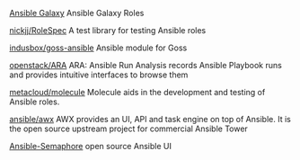 
[Ansible Galaxy](https://galaxy.ansible.com/list#/roles?page=1&page_size=10)
Ansible Galaxy Roles

[nickjj/RoleSpec](https://github.com/nickjj/rolespec)
A test library for testing Ansible roles

[indusbox/goss-ansible](https://github.com/indusbox/goss-ansible)
Ansible module for Goss

[openstack/ARA](https://github.com/openstack/ara)
ARA: Ansible Run Analysis records Ansible Playbook runs and provides intuitive interfaces to browse them

[metacloud/molecule](https://github.com/metacloud/molecule)
Molecule aids in the development and testing of Ansible roles.

[ansible/awx](https://github.com/ansible/awx)
AWX provides an UI, API and task engine on top of Ansible. It is the open source upstream project for commercial Ansible Tower

[Ansible-Semaphore](https://github.com/ansible-semaphore/semaphore)
open source Ansible UI
